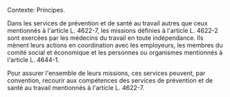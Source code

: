 Contexte: Principes.

Dans les services de prévention et de santé au travail autres que ceux mentionnés à l'article L. 4622-7, les missions définies à l'article L. 4622-2 sont exercées par les médecins du travail en toute indépendance. Ils mènent leurs actions en coordination avec les employeurs, les membres du comité social et économique et les personnes ou organismes mentionnés à l'article L. 4644-1.

Pour assurer l'ensemble de leurs missions, ces services peuvent, par convention, recourir aux compétences des services de prévention et de santé au travail mentionnés à l'article L. 4622-7.